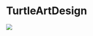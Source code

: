 # TurtleArtDesign
<img src="https://github.com/Ctom0932/TurtleArtDesign/commit/99190cdc29f54d4387c46c462839c25457a3d859">
